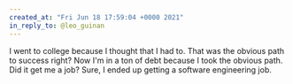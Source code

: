 ```yaml
---
created_at: "Fri Jun 18 17:59:04 +0000 2021"
in_reply_to: @leo_guinan
---
```


I went to college because I thought that I had to. That was the obvious path to success right? Now I'm in a ton of debt because I took the obvious path. Did it get me a job? Sure, I ended up getting a software engineering job.